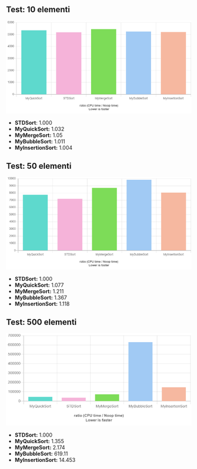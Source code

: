 
## Test: 10 elementi
![Sort10](sort10.png)

* <b>STDSort</b>: 1.000 <hh5181>
* <b>MyQuickSort:</b> 1.032 <h5346>
* <b>MyMergeSort:</b>  1.05 <h5442>
* <b>MyBubbleSort:</b> 1.011 <h5240>
* <b>MyInsertionSort:</b> 1.004 <h5200>

## Test: 50 elementi
![Sort50](sort50.png)

* <b>STDSort:</b> 1.000 <h7191>
* <b>MyQuickSort:</b> 1.077 <h7747>
* <b>MyMergeSort:</b> 1.211 <h8706>
* <b>MyBubbleSort:</b> 1.367 <h9832>
* <b>MyInsertionSort:</b> 1.118 <h8041>

## Test: 500 elementi
![Sort500](sort500.png)

* <b>STDSort:</b> 1.000 <h35979>
* <b>MyQuickSort:</b> 1.355 <h44674>
* <b>MyMergeSort:</b> 2.174 <h71709>
* <b>MyBubbleSort:</b> 619.11 <h30338>
* <b>MyInsertionSort:</b> 14.453 <h46858>
